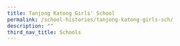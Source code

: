 ```yaml
---
title: Tanjong Katong Girls' School
permalink: /school-histories/tanjong-katong-girls-sch/
description: ""
third_nav_title: Schools
---
```



